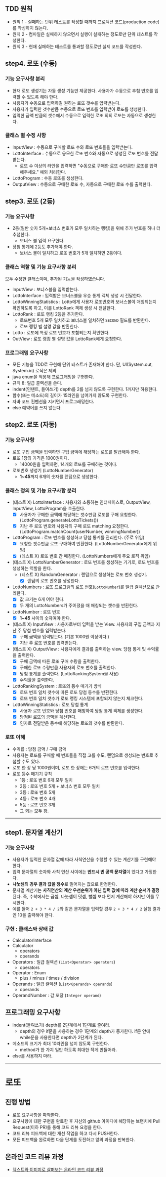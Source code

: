 ## TDD 원칙
- 원칙 1 - 실패하는 단위 테스트를 작성할 때까지 프로덕션 코드(production code)를 작성하지 않는다.
- 원칙 2 - 컴파일은 실패하지 않으면서 실행이 실패하는 정도로만 단위 테스트를 작성한다.
- 원칙 3 - 현재 실패하는 테스트를 통과할 정도로만 실제 코드를 작성한다.

## step4. 로또 (수동)
### 기능 요구사항 분리
- 현재 로또 생성기는 자동 생성 기능만 제공한다. 사용자가 수동으로 추첨 번호를 입력할 수 있도록 해야 한다. 
- 사용자가 수동으로 입력하길 원하는 로또 갯수를 입력받는다. 
- 사용자가 입력한 갯수만큼 수동으로 로또 번호를 입력받아 로또를 생성한다. 
- 입력한 금액 만큼의 갯수에서 수동으로 입력한 로또 외의 로또는 자동으로 생성한다.

### 클래스 별 수정 사항
- InputView : 수동으로 구매할 로또 수와 로또 번호들을 입력받는다.
- LottoInterface : 수동으로 응모한 로또 번호와 자동으로 생성된 로또 번호를 전달받는다. 
  - 로또 수 이상의 라인을 입력하면 "수동으로 구매한 로또 수만큼만 로또를 입력해주세요." 예외 처리한다.
- LottoProgram : 수동 로또를 생성한다.
- OutputView : 수동으로 구매한 로또 수, 자동으로 구매한 로또 수를 출력한다.


## step3. 로또 (2등)
### 기능 요구사항
- 2등(일반 숫자 5개+보너스 번호가 모두 일치하는 랭킹)을 위해 추가 번호를 하나 더 추첨한다.
  - 보너스 볼 입력 요구한다.
- 당첨 통계에 2등도 추가해야 한다.
  - 보너스 볼이 일치하고 로또 번호가 5개 일치하면 2등이다.

### 클래스 역할 및 기능 요구사항 분리
모두 수정한 클래스이며, 추가된 기능을 작성하였습니다.
- InputView : 보너스볼을 입력받는다.
- LottoInterface : 입력받은 보너스볼을 우승 통계 객체 생성 시 전달한다.
- LottoWinningStatistics : Lotto에게 사용자 로또번호와 보너스볼이 매칭되는지 확인하도록 하고, 이를 LottoRank 객체 생성 시 전달한다. 
- LottoRank : 로또 랭킹 2등을 추가한다.
  - 로또번호 5개 모두 일치하고 보너스볼 일치하면 `SECOND` 필드를 반환한다.
  - 로또 랭킹 별 설명 값을 반환한다.
- Lotto : 로또에 특정 로또 번호가 포함되는지 확인한다.
- OutView : 로또 랭킹 별 설명 값을 LottoRank에게 요청한다.

### 프로그래밍 요구사항
- 모든 기능을 TDD로 구현해 단위 테스트가 존재해야 한다. 단, UI(System.out, System.in) 로직은 제외
- java enum을 적용해 프로그래밍을 구현한다.
- 규칙 8: 일급 콜렉션을 쓴다.
- indent(인덴트, 들여쓰기) depth를 2를 넘지 않도록 구현한다. 1까지만 허용한다.
- 함수(또는 메소드)의 길이가 15라인을 넘어가지 않도록 구현한다.
- 자바 코드 컨벤션을 지키면서 프로그래밍한다.
- else 예약어를 쓰지 않는다.

## step2. 로또 (자동)
### 기능 요구사항
- 로또 구입 금액을 입력하면 구입 금액에 해당하는 로또를 발급해야 한다.
- 로또 1장의 가격은 1000원이다.
  - 14000원을 입력하면, 14개의 로또를 구매하는 것이다.
- 로또번호 생성기 (LottoNumberGenerator)
  -  **1~45**까지 6개의 숫자를 랜덤으로 생성한다.

### 클래스 정의 및 기능 요구사항 분리
- (테스트 X) LottoInterface : 사용자와 소통하는 인터페이스로, OutputView, InputView, LottoProgram을 호출한다.
  - [x] 사용자가 구매한 금액에 해당하는 갯수만큼 로또를 구매 요청한다.(LottoProgram.generateLottoTickets())
  - [x] 지난 주 로또 번호와 사용자의 구매 로또 matching 요청한다.(LottoProgram.matchCount(userNumber, winningNumber))
- LottoProgram : 로또 번호를 생성하고 당첨 통계를 관리한다. (주로 위임)
  - [x] 요청한 갯수만큼 로또 구매하여 반환한다. (LottoNumberGenerator에게 위임)
  - [x] (테스트 X) 로또 번호 간 매칭한다. (LottoNumbers에게 주요 로직 위임)
- (테스트 X) LottoNumberGenerator : 로또 번호를 생성하는 기기로, 로또 번호를 생성하는 역할을 한다.
  - (테스트 X) RandomGenerator : 랜덤으로 생성하는 로또 번호 생성기.
    - [x] 랜덤의 로또 번호를 생성한다.
- LottoNumbers : 로또 프로그램의 로또 번호(`LottoNumber`)를 일급 컬렉션으로 관리한다.
  - [x] 값 크기는 6개 여야 한다.
  - [x] 두 개의 LottoNumbers가 주어졌을 때 매칭되는 갯수를 반환한다.
- LottoNumber : 로또 번호
  - [x] **1~45** 사이의 숫자여야 한다.
- (테스트 X) InputView : 사용자로부터 입력을 받는 View. 사용자의 구입 금액과 지난 주 당첨 번호를 입력받는다.
  - [x] 구매 금액을 입력받는다. (기본 1000원 이상이다.)
  - [x] 지난 주 로또 번호를 입력받는다.
- (테스트 X) OutputView : 사용자에게 결과를 출력하는 view. 당첨 통계 및 수익률을 출력한다.
  - [x] 구매 금액에 따른 로또 구매 수량을 출력한다.
  - [x] 구매한 로또 수량만큼 사용자의 로또 번호를 출력한다.
  - [x] 당첨 통계를 출력한다. (LottoRankingSystem을 사용)
  - [x] 수익률을 출력한다.
- LottoRankingSystem : 로또의 등수 매기기 방식
  - [x] 로또 번호 일치 갯수에 따른 로또 당첨 등수를 반환한다.
  - [x] 로또 번호 일치 갯수가 로또 랭킹 시스템에 포함되지 않는지 체크한다.
- LottoWinningStatistics : 로또 당첨 통계
  - [x] 사용자 로또 번호와 당첨 번호를 매칭하여 당첨 통계 객체를 생성한다.
  - [x] 당첨된 로또의 금액을 계산한다.
  - [x] 인자로 전달받은 등수에 해당하는 로또의 갯수를 반환한다.

### 로또 이해
- 수익률 : 당첨 금액 / 구매 금액
- 사용자는 로또를 구매할 때 번호들을 직접 고를 수도, 랜덤으로 생성되는 번호로 추첨할 수도 있다.
- 로또 한 장 당 1000원이며, 로또 한 장에는 6개의 로또 번호를 입력한다.
- 로또 등수 매기기 규칙
  - 1등 : 로또 번호 6개 모두 일치
  - 2등 : 로또 번호 5개 + 보너스 번호 모두 일치
  - 3등 : 로또 번호 5개
  - 4등 : 로또 번호 4개 
  - 5등 : 로또 번호 3개
  - 그 외는 모두 꽝.

---

## step1. 문자열 계산기
### 기능 요구사항
- 사용자가 입력한 문자열 값에 따라 사칙연산을 수행할 수 있는 계산기를 구현해야 한다.
- 입력 문자열의 숫자와 사칙 연산 사이에는 **반드시 빈 공백 문자열**이 있다고 가정한다.
- **나눗셈의 경우 결과 값을 정수**로 떨어지는 값으로 한정한다.
- 문자열 계산기는 **사칙연산의 계산 우선순위가 아닌 입력 값에 따라 계산 순서가 결정**된다. 즉, 수학에서는 곱셈, 나눗셈이 덧셈, 뺄셈 보다 먼저 계산해야 하지만 이를 무시한다.
- 예를 들어 `2 + 3 * 4 / 2`와 같은 문자열을 입력할 경우 `2 + 3 * 4 / 2` 실행 결과인 10을 출력해야 한다.

### 구현 : 클래스와 상태 값
- CalculatorInterface
- Calculator
    - operators
    - operands
- Operators : 일급 컬렉션 (`List<Operator> operators`)
    - operators
- Operator : Enum
    - plus / minus / times / division
- Operands : 일급 컬렉션 (`List<Operands> operands`)
    - operands
- OperandNumber : 값 포장 (`Integer operand`)


## 프로그래밍 요구사항
- indent(들여쓰기) depth를 2단계에서 1단계로 줄여라.
    - depth의 경우 if문을 사용하는 경우 1단계의 depth가 증가한다. if문 안에 while문을 사용한다면 depth가 2단계가 된다.
- 메소드의 크기가 최대 10라인을 넘지 않도록 구현한다.
    - method가 한 가지 일만 하도록 최대한 작게 만들어라.
- else를 사용하지 마라.

---
# 로또
## 진행 방법
* 로또 요구사항을 파악한다.
* 요구사항에 대한 구현을 완료한 후 자신의 github 아이디에 해당하는 브랜치에 Pull Request(이하 PR)를 통해 코드 리뷰 요청을 한다.
* 코드 리뷰 피드백에 대한 개선 작업을 하고 다시 PUSH한다.
* 모든 피드백을 완료하면 다음 단계를 도전하고 앞의 과정을 반복한다.

## 온라인 코드 리뷰 과정
* [텍스트와 이미지로 살펴보는 온라인 코드 리뷰 과정](https://github.com/next-step/nextstep-docs/tree/master/codereview)
